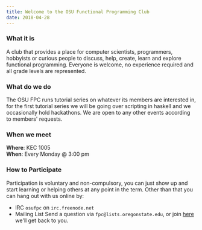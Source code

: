 ```yaml
---
title: Welcome to the OSU Functional Programming Club
date: 2018-04-28
---
```



### What it is
A club that provides a place for computer scientists, programmers, hobbyists or
curious people to discuss, help, create, learn and explore functional
programming. Everyone is welcome, no experience required and all grade levels
are represented.

### What do we do
The OSU FPC runs tutorial series on whatever its members are interested in, for
the first tutorial series we will be going over scripting in haskell and we
occasionally hold hackathons. We are open to any other events according to
members' requests.

### When we meet
**Where**: KEC 1005<br/>
**When**: Every Monday @ 3:00 pm

### How to Participate
Participation is voluntary and non-compulsory, you can just show up and start
learning or helping others at any point in the term. Other than that you can
hang out with us online by:

  * IRC
    `osufpc` on `irc.freenode.net`
  * Mailing List
    Send a question via `fpc@lists.oregonstate.edu`, or join
    [here](https://lists.oregonstate.edu/mailman/listinfo/fpc) we'll get back to
    you.
